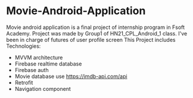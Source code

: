 # Movie-Android-Application
Movie android application is a final project of internship program in Fsoft Academy.
Project was made by Group1 of HN21_CPL_Android_1 class. I've been in charge of futures of user profile screen
This Project includes Technologies:
  - MVVM architecture
  - Firebase realtime database
  - Firebase auth
  - Movie database use https://imdb-api.com/api
  - Retrofit
  - Navigation component
